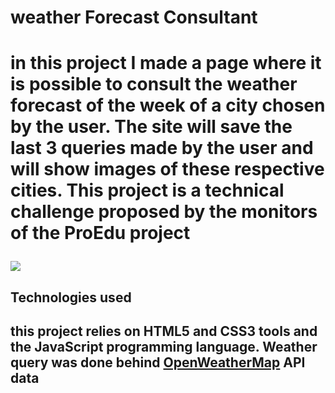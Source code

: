 <h1>weather Forecast Consultant<h1>
<p>in this project I made a page where it is possible to consult the weather forecast of the week of a city chosen by the user. The site will save the last 3 queries made by the user and will show images of these respective cities. This project is a technical challenge proposed by the monitors of the ProEdu project<p>
<img src = "img/page-design">
<h2>Technologies used<h2>
<p>this project relies on <strong>HTML5<strong> and CSS3<strong> tools and the <strong>JavaScript<strong> programming language. Weather query was done behind <strong><a href = "https://openweathermap.org/api">OpenWeatherMap<a><strong> API data<p>